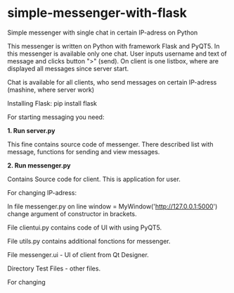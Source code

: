 # simple-messenger-with-flask
Simple messenger with single chat in certain IP-adress on Python

This messenger is written on Python with framework Flask and PyQT5.
In this messenger is available only one chat. User inputs username and text of message and clicks button ">" (send). 
On client is one listbox, where are displayed all messages since server start.

Chat is available for all clients, who send messages on certain IP-adress (mashine, where server work)


Installing Flask:
pip install flask


For starting messaging you need:

<b>1. Run server.py</b>

This fine contains source code of messenger. There described list with message, functions for sending and view messages. 

<b>2. Run messenger.py</b>

Contains Source code for client. This is application for user.


For changing IP-adress: 

In file messenger.py on line window = MyWindow('http://127.0.0.1:5000') change argument of constructor in brackets.


File clientui.py contains code of UI with using PyQT5.

File utils.py contains additional fonctions for messenger.

File messenger.ui - UI of client from Qt Designer.

Directory Test Files - other files.

For changing 
